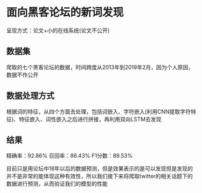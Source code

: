 # 面向黑客论坛的新词发现
呈现方式：论文+小的在线系统(论文不公开)
## 数据集
爬取的七个黑客论坛的数据，时间跨度从2013年到2019年2月，因为个人原因，数据不作公开
## 数据处理方式
根据词的特征，从四个方面去处理，包括词嵌入、字符嵌入(利用CNN提取字符特征)、特征嵌入、词性嵌入之后进行拼接，再利用双向LSTM去发现
## 结果
精确率：92.86%
召回率：86.43%
F1分数：89.53%

目前只是用论坛中18年以后的数据预测，但是效果表示的是可以发现但是发现的并不是非常的能体现这种有效性，所以我们接下来将爬取twitter的相关话题下的数据进行预测，从而验证我们的模型的性能


